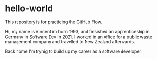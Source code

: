 # hello-world
This repository is for practicing the GitHub Flow.

Hi,
my name is Vincent im born 1993, and finsished an apprenticeship in Germany in Software Dev in 2021.
I worked in an office for a public waste management company and travelled to New Zealand afterwards.

Back home I'm trynig to build up my career as a software developer.
